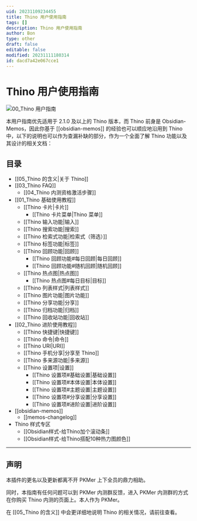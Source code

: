 ```yaml
---
uid: 20231109234455
title: Thino 用户使用指南
tags: []
description: Thino 用户使用指南
author: Bon
type: other
draft: false
editable: false
modified: 20231111180314
id: dacd7a42e067cce1
---
```


# Thino 用户使用指南

![00_Thino 用户指南](https://cdn.pkmer.cn/images/Pasted%20image%2020231109211823.png!pkmer)

本用户指南优先适用于 2.1.0 及以上的 Thino 版本，而 Thino 前身是 Obsidian-Memos，因此你基于 [[obsidian-memos]] 的经验也可以顺应地沿用到 Thino 中，以下的说明也可以作为查漏补缺的部分，作为一个全面了解 Thino 功能以及其设计的相关文档：

## 目录

- [[05_Thino 的含义|关于 Thino]]
- [[03_Thino FAQ]]
    - [[04_Thino 内测资格激活步骤]]
- [[01_Thino 基础使用教程]]
    - [[Thino 卡片|卡片]]
        - [[Thino 卡片菜单|Thino 菜单]]
    - [[Thino 输入功能|输入]]
    - [[Thino 搜索功能|搜索]]
    - [[Thino 检索式功能|检索式（筛选）]]
    - [[Thino 标签功能|标签]]
    - [[Thino 回顾功能|回顾]]
        - [[Thino 回顾功能#每日回顾|每日回顾]]
        - [[Thino 回顾功能#随机回顾|随机回顾]]
    - [[Thino 热点图|热点图]]
        - [[Thino 热点图#每日目标|目标]]
    - [[Thino 列表样式|列表样式]]
    - [[Thino 图片功能|图片功能]]
    - [[Thino 分享功能|分享]]
    - [[Thino 归档功能|归档]]
    - [[Thino 回收站功能|回收站]]
- [[02_Thino 进阶使用教程]]
    - [[Thino 快捷键|快捷键]]
    - [[Thino 命令|命令]]
    - [[Thino URI|URI]]
    - [[Thino 手机分享|分享至 Thino]]
    - [[Thino 多来源功能|多来源]]
    - [[Thino 设置项|设置]]
        - [[Thino 设置项#基础设置|基础设置]]
        - [[Thino 设置项#本体设置|本体设置]]
        - [[Thino 设置项#主题设置|主题设置]]
        - [[Thino 设置项#分享设置|分享设置]]
        - [[Thino 设置项#进阶设置|进阶设置]]
- [[obsidian-memos]]
	- [[memos-changelog]]
- Thino 样式专区
	- [[Obsidian样式-给Thino加个滚动条]]
	- [[Obsidian样式-给Thino搭配10种热力图颜色]]
---


## 声明

本插件的更名以及更新都离不开 PKMer 上下全员的鼎力相助。

同时，本指南有任何问题可以到 PKMer 内测群反馈，进入 PKMer 内测群的方式在你购买 Thino 内测的页面上。本人作为 PKMer。

在 [[05_Thino 的含义]] 中会更详细地说明 Thino 的相关情况，请前往查看。